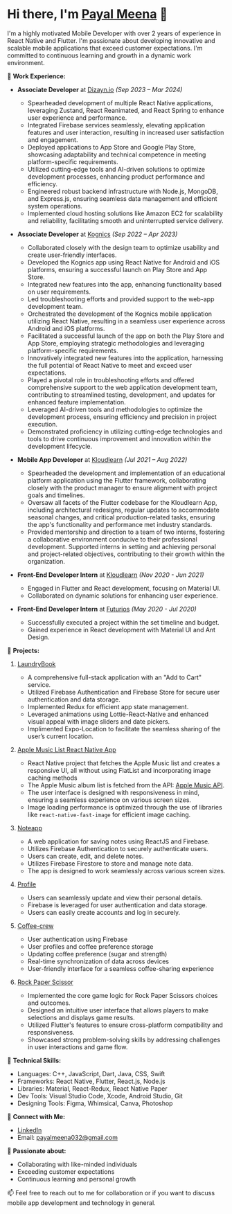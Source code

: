 # Hi there, I'm [Payal Meena](https://www.linkedin.com/in/payal-meena-53b164132/) 👋

I'm a highly motivated Mobile Developer with over 2 years of experience in React Native and Flutter. I'm passionate about developing innovative and scalable mobile applications that exceed customer expectations. I'm committed to continuous learning and growth in a dynamic work environment.

🔭 **Work Experience:**
- **Associate Developer** at [Dizayn.io](https://www.dizayn.io/) _(Sep 2023 – Mar 2024)_
  - Spearheaded development of multiple React Native applications, leveraging Zustand, React Reanimated, and React Spring to enhance user experience and performance.
  - Integrated Firebase services seamlessly, elevating application features and user interaction, resulting in increased user satisfaction and engagement.
  - Deployed applications to App Store and Google Play Store, showcasing adaptability and technical competence in meeting platform-specific requirements.
  - Utilized cutting-edge tools and AI-driven solutions to optimize development processes, enhancing product performance and efficiency.
  - Engineered robust backend infrastructure with Node.js, MongoDB, and Express.js, ensuring seamless data management and efficient system operations.
  - Implemented cloud hosting solutions like Amazon EC2 for scalability and reliability, facilitating smooth and uninterrupted service delivery.
 
- **Associate Developer** at [Kognics](https://www.kognics.com/) _(Sep 2022 – Apr 2023)_
  - Collaborated closely with the design team to optimize usability and create user-friendly interfaces.
  - Developed the Kognics app using React Native for Android and iOS platforms, ensuring a successful launch on Play Store and App Store.
  - Integrated new features into the app, enhancing functionality based on user requirements.
  - Led troubleshooting efforts and provided support to the web-app development team.
  - Orchestrated the development of the Kognics mobile application utilizing React Native, resulting in a seamless user experience across Android and iOS platforms.
  - Facilitated a successful launch of the app on both the Play Store and App Store, employing strategic methodologies and leveraging platform-specific requirements.
  - Innovatively integrated new features into the application, harnessing the full potential of React Native to meet and exceed user expectations.
  - Played a pivotal role in troubleshooting efforts and offered comprehensive support to the web application development team, contributing to streamlined testing, development, and updates for enhanced feature implementation.
  - Leveraged AI-driven tools and methodologies to optimize the development process, ensuring efficiency and precision in project execution.
  - Demonstrated proficiency in utilizing cutting-edge technologies and tools to drive continuous improvement and innovation within the development lifecycle.
  
- **Mobile App Developer** at [Kloudlearn](https://www.kloudlearn.com/) _(Jul 2021 – Aug 2022)_
  - Spearheaded the development and implementation of an educational platform application using the Flutter framework, collaborating closely with the product manager to ensure alignment with project goals and timelines.
  - Oversaw all facets of the Flutter codebase for the Kloudlearn App, including architectural redesigns, regular updates to accommodate seasonal changes, and critical production-related tasks, ensuring the app's functionality and performance met industry standards.
  - Provided mentorship and direction to a team of two interns, fostering a collaborative environment conducive to their professional development. Supported interns in setting and achieving personal and project-related objectives, contributing to their growth within the organization.

- **Front-End Developer Intern** at [Kloudlearn](https://www.kloudlearn.com/) _(Nov 2020 - Jun 2021)_
  - Engaged in Flutter and React development, focusing on Material UI.
  - Collaborated on dynamic solutions for enhancing user experience.

- **Front-End Developer Intern** at [Futurios](https://futurios.com/) _(May 2020 - Jul 2020)_
  - Successfully executed a project within the set timeline and budget.
  - Gained experience in React development with Material UI and Ant Design.

🚀 **Projects:**
1. [LaundryBook](https://github.com/payal-gitport/laundryBook)
   - A comprehensive full-stack application with an "Add to Cart" service.
   - Utilized Firebase Authentication and Firebase Store for secure user authentication and data storage.
   - Implemented Redux for efficient app state management.
   - Leveraged animations using Lottie-React-Native and enhanced visual appeal with image sliders and date pickers.
   - Implimented Expo-Location to facilitate the seamless sharing of the user’s current location.

2. [Apple Music List React Native App](https://github.com/payal-gitport/FastImage.git)
   - React Native project that fetches the Apple Music list and creates a responsive UI, all without using FlatList and incorporating image caching methods
   - The Apple Music album list is fetched from the API: [Apple Music API](https://rss.applemarketingtools.com/api/v2/us/music/most-played/100/albums.json).
   - The user interface is designed with responsiveness in mind, ensuring a seamless experience on various screen sizes.
   - Image loading performance is optimized through the use of libraries like `react-native-fast-image` for efficient image caching.

2. [Noteapp](https://github.com/payal-gitport/noteapp)
   - A web application for saving notes using ReactJS and Firebase.
   - Utilizes Firebase Authentication to securely authenticate users.
   - Users can create, edit, and delete notes.
   - Utilizes Firebase Firestore to store and manage note data.
   - The app is designed to work seamlessly across various screen sizes.
   
3. [Profile](https://github.com/payal-gitport/Flutter-Profile)
   - Users can seamlessly update and view their personal details.
   - Firebase is leveraged for user authentication and data storage.
   - Users can easily create accounts and log in securely.

4. [Coffee-crew](https://github.com/payal-gitport/Flutter_CoffeeCrew)
   - User authentication using Firebase
   - User profiles and coffee preference storage
   - Updating coffee preference (sugar and strength)
   - Real-time synchronization of data across devices
   - User-friendly interface for a seamless coffee-sharing experience

5. [Rock Paper Scissor](https://github.com/payal-gitport/Rock-Paper-Scissor-Game)
   - Implemented the core game logic for Rock Paper Scissors choices and outcomes.
   - Designed an intuitive user interface that allows players to make selections and displays game results.
   - Utilized Flutter's features to ensure cross-platform compatibility and responsiveness.
   - Showcased strong problem-solving skills by addressing challenges in user interactions and game flow.

🔧 **Technical Skills:**
- Languages: C++, JavaScript, Dart, Java, CSS, Swift
- Frameworks: React Native, Flutter, React.js, Node.js
- Libraries: Material, React-Redux, React Native Paper
- Dev Tools: Visual Studio Code, Xcode, Android Studio, Git
- Designing Tools: Figma, Whimsical, Canva, Photoshop

💬 **Connect with Me:**
- [LinkedIn](https://www.linkedin.com/in/payal-meena-53b164132/)
- Email: payalmeena032@gmail.com

🌱 **Passionate about:**
- Collaborating with like-minded individuals
- Exceeding customer expectations
- Continuous learning and personal growth

📫 Feel free to reach out to me for collaboration or if you want to discuss mobile app development and technology in general.

<!---
payal-gitport/payal-gitport is a ✨ special ✨ repository because its `README.md` (this file) appears on your GitHub profile.
You can click the Preview link to take a look at your changes. - 💞️ I’m looking to collaborate on ...
--->
